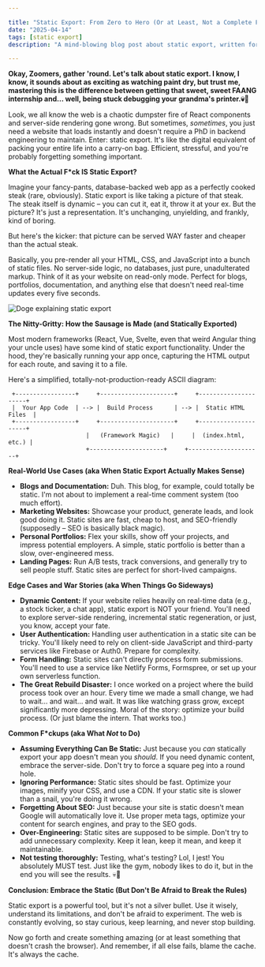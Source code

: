 ```yaml
---

title: "Static Export: From Zero to Hero (Or at Least, Not a Complete Failure)"
date: "2025-04-14"
tags: [static export]
description: "A mind-blowing blog post about static export, written for chaotic Gen Z engineers. Prepare for existential dread mixed with actual useful info."

---
```


**Okay, Zoomers, gather 'round. Let's talk about static export. I know, I know, it sounds about as exciting as watching paint dry, but trust me, mastering this is the difference between getting that sweet, sweet FAANG internship and… well, being stuck debugging your grandma's printer.💀🙏**

Look, we all know the web is a chaotic dumpster fire of React components and server-side rendering gone wrong. But sometimes, *sometimes*, you just need a website that loads instantly and doesn't require a PhD in backend engineering to maintain. Enter: static export. It's like the digital equivalent of packing your entire life into a carry-on bag. Efficient, stressful, and you're probably forgetting something important.

**What the Actual F*ck IS Static Export?**

Imagine your fancy-pants, database-backed web app as a perfectly cooked steak (rare, obviously). Static export is like taking a picture of that steak. The steak itself is dynamic – you can cut it, eat it, throw it at your ex. But the picture? It's just a representation. It's unchanging, unyielding, and frankly, kind of boring.

But here's the kicker: that picture can be served WAY faster and cheaper than the actual steak.

Basically, you pre-render all your HTML, CSS, and JavaScript into a bunch of static files. No server-side logic, no databases, just pure, unadulterated markup. Think of it as your website on read-only mode. Perfect for blogs, portfolios, documentation, and anything else that doesn't need real-time updates every five seconds.

![Doge explaining static export](https://i.kym-cdn.com/photos/images/newsfeed/001/490/508/3c0.png)

**The Nitty-Gritty: How the Sausage is Made (and Statically Exported)**

Most modern frameworks (React, Vue, Svelte, even that weird Angular thing your uncle uses) have some kind of static export functionality. Under the hood, they're basically running your app once, capturing the HTML output for each route, and saving it to a file.

Here's a simplified, totally-not-production-ready ASCII diagram:

```
 +-----------------+     +---------------------+     +---------------------+
 |  Your App Code  | --> |  Build Process      | --> |  Static HTML Files  |
 +-----------------+     +---------------------+     +---------------------+
                      |   (Framework Magic)   |     |  (index.html, etc.) |
                      +---------------------+     +---------------------+
```

**Real-World Use Cases (aka When Static Export Actually Makes Sense)**

*   **Blogs and Documentation:** Duh. This blog, for example, could totally be static. I'm not about to implement a real-time comment system (too much effort).
*   **Marketing Websites:** Showcase your product, generate leads, and look good doing it. Static sites are fast, cheap to host, and SEO-friendly (supposedly – SEO is basically black magic).
*   **Personal Portfolios:** Flex your skills, show off your projects, and impress potential employers. A simple, static portfolio is better than a slow, over-engineered mess.
*   **Landing Pages:** Run A/B tests, track conversions, and generally try to sell people stuff. Static sites are perfect for short-lived campaigns.

**Edge Cases and War Stories (aka When Things Go Sideways)**

*   **Dynamic Content:** If your website relies heavily on real-time data (e.g., a stock ticker, a chat app), static export is NOT your friend. You'll need to explore server-side rendering, incremental static regeneration, or just, you know, accept your fate.
*   **User Authentication:** Handling user authentication in a static site can be tricky. You'll likely need to rely on client-side JavaScript and third-party services like Firebase or Auth0. Prepare for complexity.
*   **Form Handling:** Static sites can't directly process form submissions. You'll need to use a service like Netlify Forms, Formspree, or set up your own serverless function.
*   **The Great Rebuild Disaster:** I once worked on a project where the build process took over an hour. Every time we made a small change, we had to wait… and wait… and wait. It was like watching grass grow, except significantly more depressing. Moral of the story: optimize your build process. (Or just blame the intern. That works too.)

**Common F*ckups (aka What *Not* to Do)**

*   **Assuming Everything Can Be Static:** Just because you *can* statically export your app doesn't mean you *should*. If you need dynamic content, embrace the server-side. Don't try to force a square peg into a round hole.
*   **Ignoring Performance:** Static sites should be fast. Optimize your images, minify your CSS, and use a CDN. If your static site is slower than a snail, you're doing it wrong.
*   **Forgetting About SEO:** Just because your site is static doesn't mean Google will automatically love it. Use proper meta tags, optimize your content for search engines, and pray to the SEO gods.
*   **Over-Engineering:** Static sites are supposed to be simple. Don't try to add unnecessary complexity. Keep it lean, keep it mean, and keep it maintainable.
*   **Not testing thoroughly:** Testing, what's testing? Lol, I jest! You absolutely MUST test. Just like the gym, nobody likes to do it, but in the end you will see the results. 💀🙏

**Conclusion: Embrace the Static (But Don't Be Afraid to Break the Rules)**

Static export is a powerful tool, but it's not a silver bullet. Use it wisely, understand its limitations, and don't be afraid to experiment. The web is constantly evolving, so stay curious, keep learning, and never stop building.

Now go forth and create something amazing (or at least something that doesn't crash the browser). And remember, if all else fails, blame the cache. It's always the cache.
